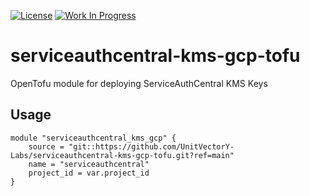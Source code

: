 [![License](https://img.shields.io/badge/License-Apache%202.0-blue.svg)](https://opensource.org/licenses/Apache-2.0) [![Work In Progress](https://img.shields.io/badge/Status-Work%20In%20Progress-yellow)](https://unitvectory-labs.github.io/uvy-labs-guide/bestpractices/status/#work-in-progress)

# serviceauthcentral-kms-gcp-tofu

OpenTofu module for deploying ServiceAuthCentral KMS Keys

## Usage

```hcl
module "serviceauthcentral_kms_gcp" {
    source = "git::https://github.com/UnitVectorY-Labs/serviceauthcentral-kms-gcp-tofu.git?ref=main"
    name = "serviceauthcentral"
    project_id = var.project_id
}
```

<!-- BEGIN_TF_DOCS -->
<!-- END_TF_DOCS -->
